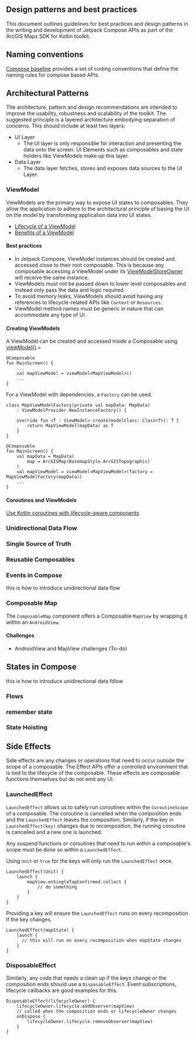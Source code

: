 ## Design patterns and best practices

This document outlines guidelines for best practices and design patterns in the writing and development of Jetpack Compose APIs as part of the ArcGIS Maps SDK for Kotlin toolkit.

## Naming conventions

[Compose baseline](https://github.com/androidx/androidx/blob/androidx-main/compose/docs/compose-api-guidelines.md#compose-baseline) provides a set of coding conventions that define the naming rules for compose based APIs. 

## Architectural Patterns

The architecture, pattern and design recommendations are intended to improve the usability, robustness and scalability of the toolkit. The suggested principle is a layered architecture embodying separation of concerns. This should include at least two layers:
- UI Layer
  - The UI layer is only responsible for interaction and presenting the data onto the screen. UI Elements such as composables and state holders like ViewModels make up this layer.
- Data Layer
  - The data layer fetches, stores and exposes data sources to the UI Layer.

### ViewModel

ViewModels are the primary way to expose UI states to composables. They allow the application to adhere to the architectural principle of basing the UI on the model by transforming application data into UI states. 
- [Lifecycle of a ViewModel](https://developer.android.com/topic/libraries/architecture/viewmodel#lifecycle)
- [Benefits of a ViewModel](https://developer.android.com/topic/libraries/architecture/viewmodel#viewmodel-benefits)

#### Best practices

- In Jetpack Compose, ViewModel instances should be created and accessed close to their root composable. This is because any composable accessing a ViewModel under its [ViewModelStoreOwner](https://developer.android.com/reference/kotlin/androidx/lifecycle/ViewModelStoreOwner) will receive the same instance.
- ViewModels must not be passed down to lower level composables and instead only pass the data and logic required.
- To avoid memory leaks, ViewModels should avoid having any references to lifecycle-related APIs like `Context` or `Resources`.
- ViewModel method names must be generic in nature that can accommodate any type of UI.

#### Creating ViewModels

A ViewModel can be created and accessed inside a Composable using [viewModel()](https://developer.android.com/reference/kotlin/androidx/lifecycle/viewmodel/compose/package-summary#viewmodel).=

```
@Composable
fun MainScreen() {
    ...
    val mapViewModel = viewModel<MapViewModel>()
    ...
}
```

For a ViewModel with dependencies, a `Factory` can be used.


```
class MapViewModelFactory(private val mapData: MapData) 
    : ViewModelProvider.NewInstanceFactory() {

    override fun <T : ViewModel> create(modelClass: Class<T>): T {
        return MapViewModel(mapData) as T
    }
}
```

```
@Composable
fun MainScreen() {
    val mapData = MapData(
        map = ArcGISMap(BasemapStyle.ArcGISTopographic)
    )
    val mapViewModel = viewModel<MapViewModel>(factory = MapViewModelFactory(mapData))
    ...
}
```

#### Coroutines and ViewModels

[Use Kotlin coroutines with lifecycle-aware components](https://developer.android.com/topic/libraries/architecture/coroutines)

### Unidirectional Data Flow

### Single Source of Truth

### Reusable Composables

### Events in Compose
this is how to introduce unidirectional data flow

### Composable Map

The `ComposableMap` component offers a Composable `MapView` by wrapping it within an `AndroidView`.

#### Challenges
- AndroidView and MapView challenges (To-do)

## States in Compose
 this is how to introduce unidirectional data fdlow

### Flows

### remember state

### State Hoisting

## Side Effects

Side effects are any changes or operations that need to occur outside the scope of a composable. The Effect APIs offer a controlled environment that is tied to the lifecycle of the composable. These effects are composable functions themselves but do not emit any UI.

### LaunchedEffect

`LaunchedEffect` allows us to safely run coroutines within the `CoroutineScope` of a composable. The coroutine is cancelled when the composition ends and the `LaunchedEffect` leaves the composition. Similarly, if the key in `LaunchedEffect(key)` changes due to recomposition, the running coroutine is cancelled and a new one is launched.

Any suspend functions or coroutines that need to run within a composable's scope must be done so within a `LaunchedEffect`.

Using `Unit` or `true` for the keys will only run the `LaunchedEffect` once.

    LaunchedEffect(Unit) {
        launch {
            mapView.onSingleTapConfirmed.collect {
                // do something
            }
        }
    }

Providing a key will ensure the `LaunchedEffect` runs on every recomposition if the key changes.

    LaunchedEffect(mapState) {
        launch {
          // this will run on every recomposition when mapState changes
        }
    }

### DisposableEffect

Similarly, any code that needs a clean up if the keys change or the composition ends should use a `DisposableEffect`. Event subscriptions, lifecycle callbacks are good examples for this.

    DisposableEffect(lifecycleOwner) {
        lifecycleOwner.lifecycle.addObserver(mapView)
        // called when the composition ends or lifecycleOwner changes
        onDispose {
            lifecycleOwner.lifecycle.removeObserver(mapView)
        }
    }

